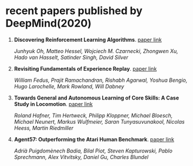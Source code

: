 # recent papers published by DeepMind(2020)

1. **Discovering Reinforcement Learning Algorithms**. [paper link](https://arxiv.org/pdf/2007.08794.pdf)

    *Junhyuk Oh, Matteo Hessel, Wojciech M. Czarnecki, Zhongwen Xu, Hado van Hasselt, Satinder Singh, David Silver* 
    
2. **Revisiting Fundamentals of Experience Replay**. [paper link](http://acsweb.ucsd.edu/~wfedus/pdf/replay.pdf)

    *William Fedus, Prajit Ramachandran, Rishabh Agarwal, Yoshua Bengio, Hugo Larochelle, Mark Rowland, Will Dabney* 
    
3. **Towards General and Autonomous Learning of Core Skills: A Case Study in Locomotion**. [paper link](https://kstatic.googleusercontent.com/files/e787c4727f6dc7694e6b71d8582a71012716d2e7ed4687797b92b69cb187af61685fdb8918fdb83cf772d846dd28960b46ee4a6ed9af5bad2cc5cb7ac25065c2)

    *Roland Hafner, Tim Hertweck, Philipp Kloppner, Michael Bloesch, Michael Neunert, Markus Wulfmeier, Saran Tunyasuvunakool, Nicolas Heess, Martin Riedmiller* 
   
4. **Agent57: Outperforming the Atari Human Benchmark**. [paper link](https://arxiv.org/pdf/2003.13350.pdf)

    *Adrià Puigdomènech Badia,  Bilal Piot, Steven Kapturowski, Pablo Sprechmann, Alex Vitvitsky, Daniel Gu, Charles Blundel* 
